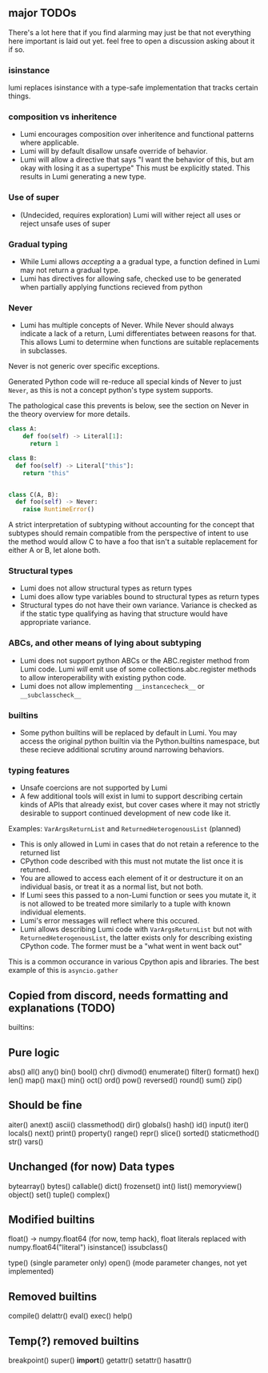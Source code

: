 ## major TODOs

There's a lot here that if you find alarming may just be that not everything here important is laid out yet.
feel free to open a discussion asking about it if so.

### isinstance

lumi replaces isinstance with a type-safe implementation that tracks certain things.

### composition vs inheritence

- Lumi encourages composition over inheritence and functional patterns where applicable.
- Lumi will by default disallow unsafe override of behavior.
- Lumi will allow a directive that says "I want the behavior of this, but am okay with losing it as a supertype" This must be explicitly stated. This results in Lumi generating a new type.

### Use of super

- (Undecided, requires exploration) Lumi will wither reject all uses or reject unsafe uses of super

### Gradual typing

- While Lumi allows *accepting* a a gradual type, a function defined in Lumi may not return a gradual type.
- Lumi has directives for allowing safe, checked use to be generated when partially applying functions recieved from python

### Never

- Lumi has multiple concepts of Never. While Never should always indicate a lack of a return, Lumi differentiates between reasons for that. This allows Lumi to determine when functions are suitable replacements in subclasses.

Never is not generic over specific exceptions.

Generated Python code will re-reduce all special kinds of Never to just `Never`, as this is not a concept python's type system supports.

The pathological case this prevents is below, see the section on Never in the theory overview for more details.

```py
class A:
    def foo(self) -> Literal[1]:
      return 1

class B:
  def foo(self) -> Literal["this"]:
    return "this"


class C(A, B):
  def foo(self) -> Never:
    raise RuntimeError()
```

A strict interpretation of subtyping without accounting for the concept that
subtypes should remain compatible from the perspective of intent to use the method would allow
C to have a foo that isn't a suitable replacement for either A or B, let alone both.


### Structural types

- Lumi does not allow structural types as return types
- Lumi does allow type variables bound to structural types as return types
- Structural types do not have their own variance.
  Variance is checked as if the static type qualifying
  as having that structure would have appropriate variance.

### ABCs, and other means of lying about subtyping

- Lumi does not support python ABCs or the ABC.register method from Lumi code.
  Lumi *will* emit use of some collections.abc.register methods to allow interoperability
  with existing python code.
- Lumi does not allow implementing `__instancecheck__` or `__subclasscheck__`


### builtins

- Some python builtins will be replaced by default in Lumi.
  You may access the original python builtin via the Python.builtins namespace,
  but these recieve additional scrutiny around narrowing behaviors.

### typing features

- Unsafe coercions are not supported by Lumi
- A few additional tools will exist in lumi to support describing certain kinds of APIs that already exist,
  but cover cases where it may not strictly desirable to support continued development of new code like it.

Examples: `VarArgsReturnList` and `ReturnedHeterogenousList` (planned)

- This is only allowed in Lumi in cases that do not retain a reference to the returned list
- CPython code described with this must not mutate the list once it is returned.
- You are allowed to access each element of it or destructure it on an individual basis, or treat it as a normal list, but not both.
- If Lumi sees this passed to a non-Lumi function or sees you mutate it, it is not allowed to be treated more similarly to a tuple with known individual elements.
- Lumi's error messages will reflect where this occured.
- Lumi allows describing Lumi code with `VarArgsReturnList` but not with `ReturnedHeterogenousList`, the latter exists only for describing existing CPython code. The former must be a "what went in went back out"

This is a common occurance in various Cpython apis and libraries. The best example of this is `asyncio.gather`


## Copied from discord, needs formatting and explanations (TODO)

builtins:

Pure logic
-----------
abs()
all()
any()
bin()
bool()
chr()
divmod()
enumerate()
filter()
format()
hex()
len()
map()
max()
min()
oct()
ord()
pow()
reversed()
round()
sum()
zip()


Should be fine
---------------
aiter()
anext()
ascii()
classmethod()
dir()
globals()
hash()
id()
input()
iter()
locals()
next()
print()
property()
range()
repr()
slice()
sorted()
staticmethod()
str()
vars()

Unchanged (for now) Data types
--------------------
bytearray()
bytes()
callable()
dict()
frozenset()
int()
list()
memoryview()
object()
set()
tuple()
complex()

Modified builtins
-----------------------


float()  -> numpy.float64 (for now, temp hack), float literals replaced with numpy.float64("literal")
isinstance()
issubclass()

type()  (single parameter only)
open()  (mode parameter changes, not yet implemented)

Removed builtins
----------------
compile()
delattr()
eval()
exec()
help()

Temp(?) removed builtins
---------------------
breakpoint()
super()
__import__()
getattr()
setattr()
hasattr()